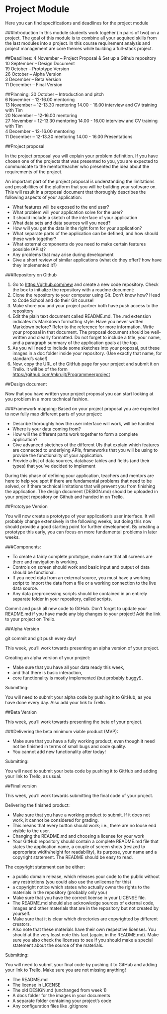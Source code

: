 # Project Module
Here you can find specifications and deadlines for the project module

###Introduction
In this module students work togeher (in pairs of two) on a project. The goal of this module is to combine all your acquired skills from the last modules into a project. In this course requirement analysis and project management are core themes while building a full-stack project.

##Deadlines:
4 November – Project Proposal & Set up a Github repository
<br>10 September – Design Document
<br>19 October – Prototype Version
<br>26 October – Alpha Version
<br>3 December – Beta Version
<br>11 December – Final Version

##Planning:
30 October – Introduction and pitch
<br>6 November – 12-16.00 mentoring
<br>13 November – 12-13.30 mentoring 14.00 - 16.00 interview and CV training with Tim
<br>20 November – 12-16.00 mentoring
<br>27 November – 12-13.30 mentoring 14.00 - 16.00 interview and CV training with Tim
<br>4 December – 12-16.00 mentoring
<br>11 December – 12-13.30 mentoring 14.00 - 16.00 Presentations

##Project proposal

In the project proposal you will explain your problem definition. If you have chosen one of the projects that was presented to you, you are expected to communicate to the mentor/teacher who presented the idea about the requirements of the project.

An important part of the project proposal is understanding the limitations and possibilities of the platform that you will be building your software on. This will result in a proposal document that thoroughly describes the following aspects of your application:
 * What features will be exposed to the end user?
 * What problem will your application solve for the user?
 * It should include a sketch of the interface of your application
 * What data sets and data sources will you need?
 * How will you get the data in the right form for your application?
 * What separate parts of the application can be defined, and how should these work together?
 * What external components do you need to make certain features possible (APIs)?
 * Any problems that may arise during development
 * Give a short review of similar applications (what do they offer? how have they implemented it?)

###Repository on Github

1. Go to https://github.com/new and create a new code repository. Check the box to initialize the repository with a readme document:
2. Clone the repository to your computer using Git. Don’t know how? Head to Code School and do their Git course!
3. Make shore you and your project partner both have push access to the repository
4. Edit the plain text document called README.md. The .md extension indicates its Markdown formatting style. Have you never written Markdown before? Refer to the reference for more information. Write your proposal in that document. The proposal document should be well-written and clearly formatted. Do not forget to include a title, your name, and a paragraph summary of the application goals at the top.
4. As you will need to include some sketches into your proposal, put these images in a doc folder inside your repository. (Use exactly that name, for standard’s sake!)
5. Now, copy the URL of the GitHub page for your project and submit it on Trello. It will be of the form https://github.com/mkruijt/Programmeerproject

##Design document

Now that you have written your project proposal you can start looking at you problem in a more technical fashion.

###Framework mapping:
Based on your project proposal you are expected to now fully map different parts of your project:
 * Describe thoroughly how the user interface will work, will be handled
 * Where is your data coming from?
 * How will the different parts work together to form a complete application?
 * Give advanced sketches of the different UIs that explain which features are connected to underlying APIs, frameworks that you will be using to provide the functionality of your application.
 * Provide a list of data sources, database tables and fields (and their types) that you’ve decided to implement

During this phase of defining your application, teachers and mentors are here to help you spot if there are fundamental problems that need to be solved, or if there technical limitations that will prevent you from finishing the application.
The design document (DESIGN.md) should be uploaded in your project repository on Github and handed in on Trello.
 	
##Prototype Version

You will now create a prototype of your application’s user interface. It will probably change extensively in the following weeks, but doing this now should provide a good starting point for further development. By creating a prototype this early, you can focus on more fundamental problems in later weeks.

###Components:
 * To create a fairly complete prototype, make sure that all screens are there and navigation is working. 
 * Controls on screen should work and basic input and output of data should be functional.
 * If you need data from an external source, you must have a working script to import the data from a file or a working connection to the live data source.
 * Any data preprocessing scripts should be contained in an entirely separate folder in your repository, called scripts.

Commit and push all new code to GitHub. Don’t forget to update your README.md if you have made any big changes to your project! Add the link to your project on Trello.
	
##Alpha Version

git commit and git push every day!

This week, you’ll work towards presenting an alpha version of your project. 

Creating an alpha version of your project:
 * Make sure that you have all your data ready this week, 
 * and that there is basic interaction, 
 * core functionality is mostly implemented (but probably buggy!).
	
Submitting:

You will need to submit your alpha code by pushing it to GitHub, as you have done every day. Also add your link to Trello.

##Beta Version

This week, you’ll work towards presenting the beta of your project. 

###Delivering the beta minimum viable product (MVP):
 * Make sure that you have a fully working product, even though it need not be finished in terms of small bugs and code quality. 
 * You cannot add new functionality after today!

Submitting:

You will need to submit your beta code by pushing it to GitHub and adding your link to Trello, as usual.

##Final version

This week, you’ll work towards submitting the final code of your project.  

Delivering the finished product:
 * Make sure that you have a working product to submit. If it does not work, it cannot be considered for grading. 
 * This means that every button should work; i.e., there are no loose end visible to the user.
 * Changing the README.md and choosing a license for your work
 * Your GitHub repository should contain a complete README.md file that states the application name, a couple of screen shots (resized to appropriate width/height for readability), its purpose, your name and a copyright statement. The README should be easy to read.

The copyright statement can be either:
 * a public domain release, which releases your code to the public without any restrictions (you could also use the unlicense for this)
 * a copyright notice which states who actually owns the rights to the materials in the repository (probably only you)
 * Make sure that you have the correct license in your LICENSE file.
 * The README.md should also acknowledge sources of external code, images and other materials that are in the repository but not created by yourself. 
 * Make sure that it is clear which directories are copyrighted by different creators.
 * Also note that these materials have their own respective licenses. You should at the very least note this fact (again, in the README.md). Make sure you also check the licenses to see if you should make a special statement about the source of the materials.

Submitting:

You will need to submit your final code by pushing it to GitHub and adding your link to Trello. Make sure you are not missing anything!

 * The README.md
 * The license in LICENSE
 * The old DESIGN.md (unchanged from week 1)
 * A docs folder for the images in your documents
 * A separate folder containing your project’s code
 * Any configuration files like .gitignore

